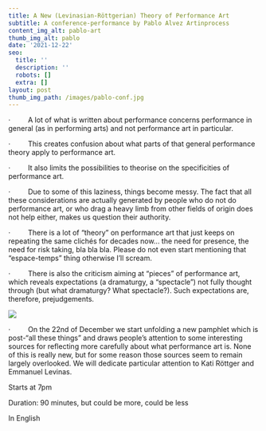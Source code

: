 ```yaml
---
title: A New (Levinasian-Röttgerian) Theory of Performance Art
subtitle: A conference-performance by Pablo Alvez Artinprocess
content_img_alt: pablo-art
thumb_img_alt: pablo
date: '2021-12-22'
seo:
  title: ''
  description: ''
  robots: []
  extra: []
layout: post
thumb_img_path: /images/pablo-conf.jpg
---
```

·         A lot of what is written about performance concerns performance in general (as in performing arts) and not performance art in particular.

·         This creates confusion about what parts of that general performance theory apply to performance art.

·         It also limits the possibilities to theorise on the specificities of performance art.

·         Due to some of this laziness, things become messy. The fact that all these considerations are actually generated by people who do not do performance art, or who drag a heavy limb from other fields of origin does not help either, makes us question their authority.

·         There is a lot of “theory” on performance art that just keeps on repeating the same clichés for decades now... the need for presence, the need for risk taking, bla bla bla. Please do not even start mentioning that “espace-temps” thing otherwise I’ll scream.

·         There is also the criticism aiming at “pieces” of performance art, which reveals expectations (a dramaturgy, a “spectacle”) not fully thought through (but what dramaturgy? What spectacle?). Such expectations are, therefore, prejudgements.

![](/images/pablo-conf.jpg)

·         On the 22nd of December we start unfolding a new pamphlet which is post-“all these things” and draws people’s attention to some interesting sources for reflecting more carefully about what performance art is. None of this is really new, but for some reason those sources seem to remain largely overlooked. We will dedicate particular attention to Kati Röttger and Emmanuel Levinas.



Starts at 7pm

Duration: 90 minutes, but could be more, could be less

In English

